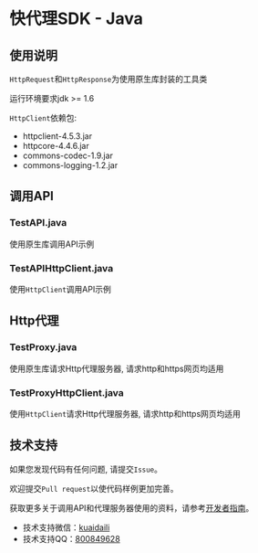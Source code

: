 # 快代理SDK - Java

## 使用说明
`HttpRequest`和`HttpResponse`为使用原生库封装的工具类

运行环境要求jdk >= 1.6

`HttpClient`依赖包:
* httpclient-4.5.3.jar
* httpcore-4.4.6.jar
* commons-codec-1.9.jar
* commons-logging-1.2.jar

## 调用API

### TestAPI.java
使用原生库调用API示例

### TestAPIHttpClient.java
使用`HttpClient`调用API示例

## Http代理

### TestProxy.java
使用原生库请求Http代理服务器, 请求http和https网页均适用

### TestProxyHttpClient.java
使用`HttpClient`请求Http代理服务器, 请求http和https网页均适用



## 技术支持
如果您发现代码有任何问题, 请提交`Issue`。

欢迎提交`Pull request`以使代码样例更加完善。

获取更多关于调用API和代理服务器使用的资料，请参考[开发者指南](https://help.kuaidaili.com/dev/api/)。

* 技术支持微信：<a href="https://img.kuaidaili.com/img/service_wx.jpg">kuaidaili</a>
* 技术支持QQ：<a href="http://q.url.cn/CDksXo?_type=wpa&qidian=true">800849628</a>
